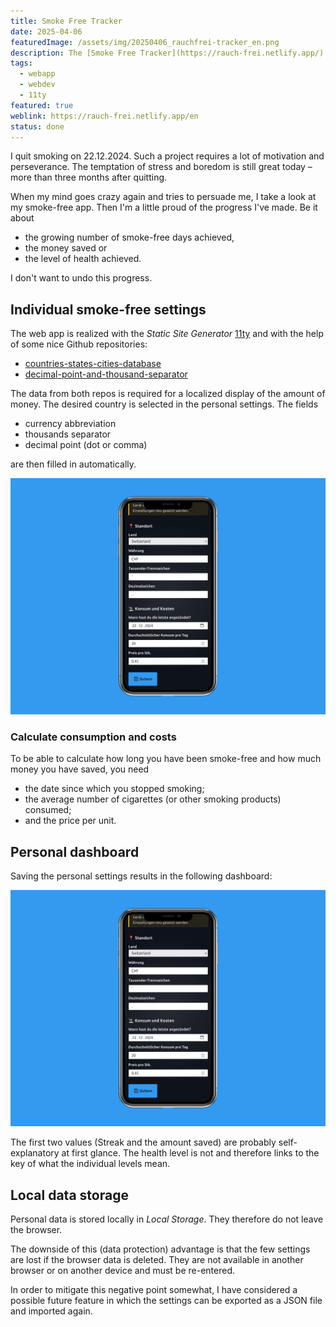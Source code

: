 ```yaml
---
title: Smoke Free Tracker
date: 2025-04-06
featuredImage: /assets/img/20250406_rauchfrei-tracker_en.png
description: The [Smoke Free Tracker](https://rauch-frei.netlify.app/) is a webapp which, with a few personal settings, shows you how long you have not smoked and what you have achieved financially and health-wise.
tags:
  - webapp
  - webdev
  - 11ty
featured: true
weblink: https://rauch-frei.netlify.app/en
status: done
---
```

I quit smoking on 22.12.2024. Such a project requires a lot of motivation and perseverance. The temptation of stress and boredom is still great today – more than three months after quitting.

When my mind goes crazy again and tries to persuade me, I take a look at my smoke-free app. Then I'm a little proud of the progress I've made. Be it about

- the growing number of smoke-free days achieved,
- the money saved or
- the level of health achieved.

 I don't want to undo this progress.

## Individual smoke-free settings

The web app is realized with the *Static Site Generator* [11ty](https://www.11ty.dev/) and with the help of some nice Github repositories:

- [countries-states-cities-database](https://github.com/dr5hn/countries-states-cities-database)
- [decimal-point-and-thousand-separator](https://github.com/HthSolid/decimal-point-and-thousand-separator)

The data from both repos is required for a localized display of the amount of money. The desired country is selected in the personal settings. The fields

- currency abbreviation
- thousands separator
- decimal point (dot or comma)

are then filled in automatically.

![Personal settings for smoke-free app. mobile screenshot.](../../../assets/img/20250406_rauchfrei-tracker_einstellungen.png)

### Calculate consumption and costs

To be able to calculate how long you have been smoke-free and how much money you have saved, you need

- the date since which you stopped smoking;
- the average number of cigarettes (or other smoking products) consumed;
- and the price per unit.

## Personal dashboard

Saving the personal settings results in the following dashboard:

![smoke-free dashboard. mobile screenshot.](../../../assets/img/20250406_rauchfrei-tracker_einstellungen.png)

The first two values (Streak and the amount saved) are probably self-explanatory at first glance. The health level is not and therefore links to the key of what the individual levels mean.

## Local data storage

Personal data is stored locally in *Local Storage*. They therefore do not leave the browser.

The downside of this (data protection) advantage is that the few settings are lost if the browser data is deleted. They are not available in another browser or on another device and must be re-entered.

In order to mitigate this negative point somewhat, I have considered a possible future feature in which the settings can be exported as a JSON file and imported again.
